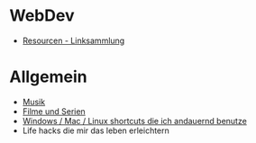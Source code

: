 # WebDev
- [Resourcen - Linksammlung](Themen/WebDev/Resources.md)

# Allgemein
- [Musik](Themen/Musik.md)
- [Filme und Serien](Themen/Filme-und-Serien.md)
- [Windows / Mac / Linux shortcuts die ich andauernd benutze](Themen/Shortcuts.md)
- Life hacks die mir das leben erleichtern
